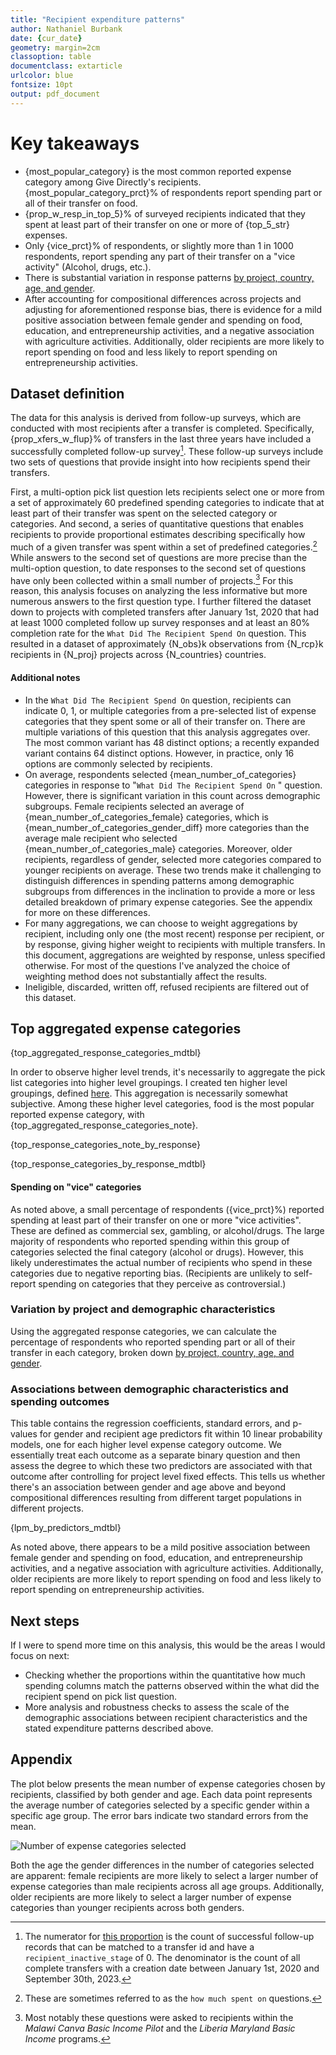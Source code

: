 ```yaml
---
title: "Recipient expenditure patterns"
author: Nathaniel Burbank
date: {cur_date} 
geometry: margin=2cm
classoption: table
documentclass: extarticle
urlcolor: blue
fontsize: 10pt
output: pdf_document
---
```




# Key takeaways  

- {most_popular_category} is the most common reported expense category among Give Directly's recipients. {most_popular_category_prct}% of respondents report spending part or all of their transfer on food.
- {prop_w_resp_in_top_5}% of surveyed recipients indicated that they spent at least part of their transfer on one or more of {top_5_str} expenses.
- Only {vice_prct}% of respondents, or slightly more than 1 in 1000 respondents, report spending any part of their transfer on a "vice activity" (Alcohol, drugs, etc.). 
- There is substantial variation in response patterns [by project, country, age, and gender](https://docs.google.com/spreadsheets/d/1PuFqGpOftwJiY92f6HUSA-15MTaYTjHdsF1J_lvc0sU/edit?usp=sharing).
- After accounting for compositional differences across projects and adjusting for aforementioned response bias, there is evidence for a mild positive association between female gender and spending on food, education, and entrepreneurship activities, and a negative association with agriculture activities. Additionally, older recipients are more likely to report spending on food and less likely to report spending on entrepreneurship activities.

## Dataset definition 


The data for this analysis is derived from follow-up surveys, which are conducted with most recipients after a transfer is completed. Specifically, {prop_xfers_w_flup}% of transfers in the last three years have included a successfully completed follow-up survey[^4]. These follow-up surveys include two sets of questions that provide insight into how recipients spend their transfers. 

First, a multi-option pick list question lets recipients select one or more from a set of approximately 60 predefined spending categories to indicate that at least part of their transfer was spent on the selected category or categories. And second, a series of quantitative questions that enables recipients to provide proportional estimates describing specifically how much of a given transfer was spent within a set of predefined categories.[^2] While answers to the second set of questions are more precise than the multi-option question, to date responses to the second set of questions have only been collected within a small number of projects.[^3] For this reason, this analysis focuses on analyzing the less informative but more numerous answers to the first question type. I further filtered the dataset down to projects with completed transfers after January 1st, 2020 that had at least 1000 completed follow up survey responses and at least an 80% completion rate for the `What Did The Recipient Spend On` question. This resulted in a dataset of approximately {N_obs}k observations from {N_rcp}k recipients in {N_proj} projects across {N_countries} countries.

####  Additional notes 
- In the `What Did The Recipient Spend On` question, recipients can indicate 0, 1, or multiple categories from a pre-selected list of expense categories that they spent some or all of their transfer on. There are multiple variations of this question that this analysis aggregates over. The most common variant has 48 distinct options; a recently expanded variant contains 64 distinct options. However, in practice, only 16 options are commonly selected by recipients. 
- On average, respondents selected {mean_number_of_categories} categories in response to "`What Did The Recipient Spend On` " question. However, there is significant variation in this count across demographic subgroups. Female recipients selected an average of {mean_number_of_categories_female} categories, which is {mean_number_of_categories_gender_diff} more categories than the average male recipient who selected {mean_number_of_categories_male} categories. Moreover, older recipients, regardless of gender, selected more categories compared to younger recipients on average. These two trends make it challenging to distinguish differences in spending patterns among demographic subgroups from differences in the inclination to provide a more or less detailed breakdown of primary expense categories. See the appendix for more on these differences.
- For many aggregations, we can choose to weight aggregations by recipient, including only one (the most recent) response per recipient, or by response, giving higher weight to recipients with multiple transfers. In this document, aggregations are weighted by response, unless specified otherwise. For most of the questions I've analyzed the choice of weighting method does not substantially affect the results.
- Ineligible, discarded, written off, refused recipients are filtered out of this dataset.

[^4]: The numerator for [this proportion](https://github.com/nburbank-givedirectly/xfer-followup/blob/main/queries/prop_xfers_w_flup.sql) is the count of successful follow-up records that can be matched to a transfer id and have a `recipient_inactive_stage` of 0. The denominator is the count of all complete transfers with a creation date between January 1st, 2020 and September 30th, 2023.
[^1]: In Field Salesforce, this is the `What Did The Recipient Spend On` [question](https://givedirectly-field.my.salesforce.com/00N0b00000BuyeP?appLayout=setup&entityId=01I0b000001NFO0&noS1Redirect=true) within the Followup Object and the `Spending_Categories` [question](https://givedirectly-field.lightning.force.com/lightning/setup/ObjectManager/01I5a0000017dHL/FieldsAndRelationships/00N5a00000CsZNr/view) within the research object.
[^2]:These are sometimes referred to as the `how much spent on` questions. 
[^3]: Most notably these questions were asked to recipients within the _Malawi Canva Basic Income Pilot_ and the _Liberia Maryland Basic Income_ programs.  

## Top aggregated expense categories


{top_aggregated_response_categories_mdtbl}

In order to observe higher level trends, it's necessarily to aggregate the pick list categories into higher level groupings.  I created ten higher level groupings, defined [here](https://github.com/nburbank-givedirectly/xfer-followup/blob/22fac762e351be90505d6100118df603485aeec9/src/mappings.py#L337). This aggregation is necessarily somewhat subjective. Among these higher level categories, food is the most popular reported expense category, with {top_aggregated_response_categories_note}. 

{top_response_categories_note_by_response}

{top_response_categories_by_response_mdtbl}

#### Spending on "vice" categories   

As noted above, a small percentage of respondents ({vice_prct}%) reported spending at least part of their transfer on one or more "vice activities". These are defined as commercial sex, gambling, or alcohol/drugs. The large majority of respondents who reported spending within this group of categories selected the final category (alcohol or drugs). However, this likely underestimates the actual number of recipients who spend in these categories due to negative reporting bias. (Recipients are unlikely to self-report spending on categories that they perceive as controversial.)

### Variation by project and demographic characteristics

Using the aggregated response categories, we can calculate the percentage of respondents who reported spending part or all of their transfer in each category, broken down [by project, country, age, and gender](https://docs.google.com/spreadsheets/d/1PuFqGpOftwJiY92f6HUSA-15MTaYTjHdsF1J_lvc0sU/edit?usp=sharing).  

### Associations between demographic characteristics and spending outcomes 

This table contains the regression coefficients, standard errors, and p-values for gender and recipient age predictors fit within 10 linear probability models, one for each higher level expense category outcome. We essentially treat each outcome as a separate binary question and then assess the degree to which these two predictors are associated with that outcome after controlling for project level fixed effects. This tells us whether there's an association between gender and age above and beyond compositional differences resulting from different target populations in different projects. 

{lpm_by_predictors_mdtbl}

As noted above, there appears to be a mild positive association between female gender and spending on food, education, and entrepreneurship activities, and a negative association with agriculture activities. Additionally, older recipients are more likely to report spending on food and less likely to report spending on entrepreneurship activities.

## Next steps 

If I were to spend more time on this analysis, this would be the areas I would focus on next: 

- Checking whether the proportions within the quantitative how much spending columns match the patterns observed within the what did the recipient spend on pick list question.
- More analysis and robustness checks to assess the scale of the demographic associations between recipient characteristics and the stated expenditure patterns described above.

## Appendix

The plot below presents the mean number of expense categories chosen by recipients, classified by both gender and age. Each data point represents the average number of categories selected by a specific gender within a specific age group. The error bars indicate two standard errors from the mean.

![Number of expense categories selected](figures/cat_selected.png)

Both the age the gender differences in the number of categories selected are apparent: female recipients are more likely to select a larger number of expense categories than male recipients across all age groups. Additionally, older recipients are more likely to select a larger number of expense categories than younger recipients across both genders.
